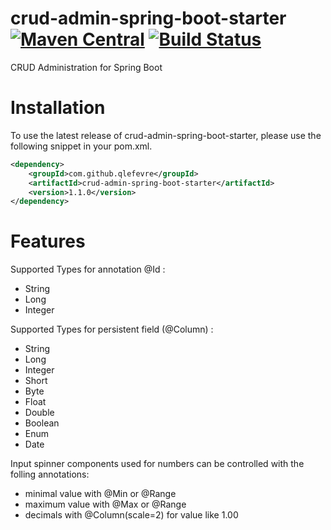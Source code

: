 # crud-admin-spring-boot-starter [![Maven Central](https://maven-badges.herokuapp.com/maven-central/com.github.qlefevre/crud-admin-spring-boot-starter/badge.svg)](https://maven-badges.herokuapp.com/maven-central/com.github.qlefevre/crud-admin-spring-boot-starter) [![Build Status](https://travis-ci.org/qlefevre/crud-admin-spring-boot-starter.svg)](https://travis-ci.org/qlefevre/crud-admin-spring-boot-starter)
CRUD Administration for Spring Boot

# Installation
To use the latest release of crud-admin-spring-boot-starter, please use the following snippet in your pom.xml.
```xml
<dependency>
    <groupId>com.github.qlefevre</groupId>
    <artifactId>crud-admin-spring-boot-starter</artifactId>
    <version>1.1.0</version>
</dependency>
```
# Features

Supported Types for annotation @Id : 
* String
* Long
* Integer

Supported Types for persistent field (@Column) :
* String
* Long
* Integer
* Short
* Byte
* Float
* Double
* Boolean
* Enum
* Date

Input spinner components used for numbers can be controlled with the folling annotations:
* minimal value with @Min or @Range
* maximum value with @Max or @Range
* decimals with @Column(scale=2) for value like 1.00

